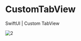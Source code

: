 # CustomTabView
SwiftUI | Custom TabView


![2](https://user-images.githubusercontent.com/11755668/132221814-c6d74624-797c-4c20-9d79-a19545c2f20e.png)

